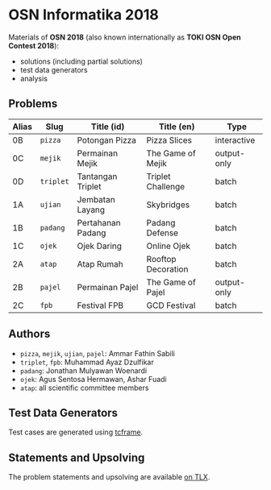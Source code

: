 # OSN Informatika 2018

Materials of **OSN 2018** (also known internationally as **TOKI OSN Open Contest 2018**):

- solutions (including partial solutions)
- test data generators
- analysis

## Problems

| Alias | Slug      | Title (id)        | Title (en)         | Type         |
| ----- | --------- | ----------------- | ------------------ | ------------ |
| 0B    | `pizza`   | Potongan Pizza    | Pizza Slices       | interactive  |
| 0C    | `mejik`   | Permainan Mejik   | The Game of Mejik  | output-only  |
| 0D    | `triplet` | Tantangan Triplet | Triplet Challenge  | batch        |
| 1A    | `ujian`   | Jembatan Layang   | Skybridges         | batch        |
| 1B    | `padang`  | Pertahanan Padang | Padang Defense     | batch        |
| 1C    | `ojek`    | Ojek Daring       | Online Ojek        | batch        |
| 2A    | `atap`    | Atap Rumah        | Rooftop Decoration | batch        |
| 2B    | `pajel`   | Permainan Pajel   | The Game of Pajel  | output-only  |
| 2C    | `fpb`     | Festival FPB      | GCD Festival       | batch        |

## Authors

- `pizza`, `mejik`, `ujian`, `pajel`: Ammar Fathin Sabili
- `triplet`, `fpb`: Muhammad Ayaz Dzulfikar
- `padang`: Jonathan Mulyawan Woenardi
- `ojek`: Agus Sentosa Hermawan, Ashar Fuadi
- `atap`: all scientific committee members

## Test Data Generators

Test cases are generated using [tcframe](https://github.com/ia-toki/tcframe).

## Statements and Upsolving

The problem statements and upsolving are available [on TLX](https://training.ia-toki.org/archives/53).
